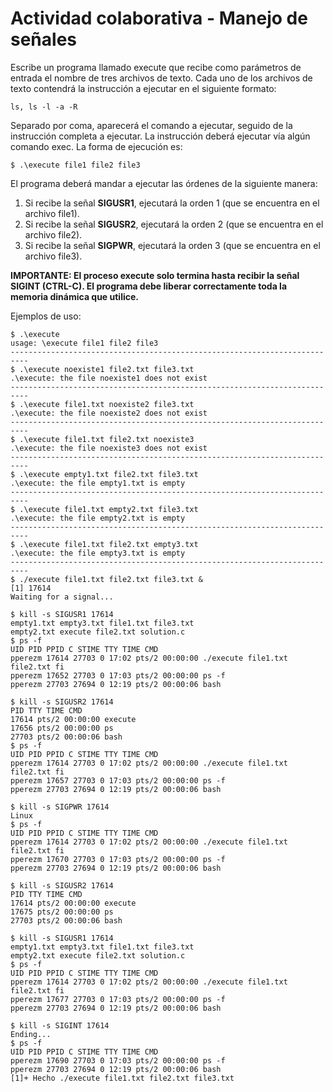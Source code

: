 # Actividad colaborativa - Manejo de señales
Escribe un programa llamado execute que recibe como parámetros de entrada el nombre de tres archivos de texto. Cada uno de los archivos de texto contendrá la instrucción a ejecutar en el siguiente formato:

```
ls, ls -l -a -R
```

Separado por coma, aparecerá el comando a ejecutar, seguido de la instrucción completa a ejecutar. La instrucción deberá ejecutar vía algún comando exec. La forma de ejecución es:

```
$ .\execute file1 file2 file3
```

El programa deberá mandar a ejecutar las órdenes de la siguiente manera:
1. Si recibe la señal **SIGUSR1**, ejecutará la orden 1 (que se encuentra en el archivo file1).
2. Si recibe la señal **SIGUSR2**, ejecutará la orden 2 (que se encuentra en el archivo file2).
3. Si recibe la señal **SIGPWR**, ejecutará la orden 3 (que se encuentra en el archivo file3).

**IMPORTANTE: El proceso execute solo termina hasta recibir la señal SIGINT (CTRL-C). El programa debe liberar correctamente toda la memoria dinámica que utilice.**

Ejemplos de uso:
```
$ .\execute
usage: \execute file1 file2 file3
--------------------------------------------------------------------------
$ .\execute noexiste1 file2.txt file3.txt
.\execute: the file noexiste1 does not exist
--------------------------------------------------------------------------
$ .\execute file1.txt noexiste2 file3.txt
.\execute: the file noexiste2 does not exist
--------------------------------------------------------------------------
$ .\execute file1.txt file2.txt noexiste3
.\execute: the file noexiste3 does not exist
--------------------------------------------------------------------------
$ .\execute empty1.txt file2.txt file3.txt
.\execute: the file empty1.txt is empty
--------------------------------------------------------------------------
$ .\execute file1.txt empty2.txt file3.txt
.\execute: the file empty2.txt is empty
--------------------------------------------------------------------------
$ .\execute file1.txt file2.txt empty3.txt
.\execute: the file empty3.txt is empty
--------------------------------------------------------------------------
$ ./execute file1.txt file2.txt file3.txt &
[1] 17614
Waiting for a signal...

$ kill -s SIGUSR1 17614
empty1.txt empty3.txt file1.txt file3.txt
empty2.txt execute file2.txt solution.c
$ ps -f
UID PID PPID C STIME TTY TIME CMD
pperezm 17614 27703 0 17:02 pts/2 00:00:00 ./execute file1.txt file2.txt fi
pperezm 17652 27703 0 17:03 pts/2 00:00:00 ps -f
pperezm 27703 27694 0 12:19 pts/2 00:00:06 bash

$ kill -s SIGUSR2 17614
PID TTY TIME CMD
17614 pts/2 00:00:00 execute
17656 pts/2 00:00:00 ps
27703 pts/2 00:00:06 bash
$ ps -f
UID PID PPID C STIME TTY TIME CMD
pperezm 17614 27703 0 17:02 pts/2 00:00:00 ./execute file1.txt file2.txt fi
pperezm 17657 27703 0 17:03 pts/2 00:00:00 ps -f
pperezm 27703 27694 0 12:19 pts/2 00:00:06 bash

$ kill -s SIGPWR 17614
Linux
$ ps -f
UID PID PPID C STIME TTY TIME CMD
pperezm 17614 27703 0 17:02 pts/2 00:00:00 ./execute file1.txt file2.txt fi
pperezm 17670 27703 0 17:03 pts/2 00:00:00 ps -f
pperezm 27703 27694 0 12:19 pts/2 00:00:06 bash

$ kill -s SIGUSR2 17614
PID TTY TIME CMD
17614 pts/2 00:00:00 execute
17675 pts/2 00:00:00 ps
27703 pts/2 00:00:06 bash

$ kill -s SIGUSR1 17614
empty1.txt empty3.txt file1.txt file3.txt
empty2.txt execute file2.txt solution.c
$ ps -f
UID PID PPID C STIME TTY TIME CMD
pperezm 17614 27703 0 17:02 pts/2 00:00:00 ./execute file1.txt file2.txt fi
pperezm 17677 27703 0 17:03 pts/2 00:00:00 ps -f
pperezm 27703 27694 0 12:19 pts/2 00:00:06 bash

$ kill -s SIGINT 17614
Ending...
$ ps -f
UID PID PPID C STIME TTY TIME CMD
pperezm 17690 27703 0 17:03 pts/2 00:00:00 ps -f
pperezm 27703 27694 0 12:19 pts/2 00:00:06 bash
[1]+ Hecho ./execute file1.txt file2.txt file3.txt
```